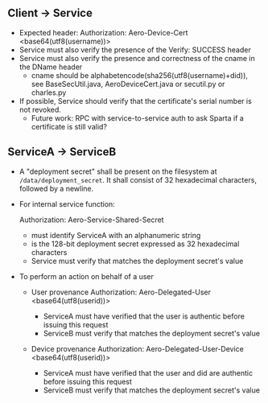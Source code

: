 ## Client -> Service
  - Expected header:
    Authorization: Aero-Device-Cert <base64(utf8(username))> <hex-encoded-did>
  - Service must also verify the presence of the Verify: SUCCESS header
  - Service must also verify the presence and correctness of the cname in the DName header
    - cname should be alphabetencode(sha256(utf8(username)+did)), see BaseSecUtil.java, AeroDeviceCert.java or secutil.py or charles.py
  - If possible, Service should verify that the certificate's serial number is not revoked.
    - Future work: RPC with service-to-service auth to ask Sparta if a certificate is still valid?


## ServiceA -> ServiceB
  - A "deployment secret" shall be present on the filesystem at `/data/deployment_secret`.  It shall consist of 32 hexadecimal characters, followed by a newline.

  - For internal service function:

    Authorization: Aero-Service-Shared-Secret <service> <secret>
    - <service> must identify ServiceA with an alphanumeric string
    - <secret> is the 128-bit deployment secret expressed as 32 hexadecimal characters
    - Service must verify that <secret> matches the deployment secret's value


  - To perform an action on behalf of a user
    - User provenance
      Authorization: Aero-Delegated-User <service> <secret> <base64(utf8(userid))>
      - ServiceA must have verified that the user is authentic before issuing this request
      - ServiceB must verify that <secret> matches the deployment secret's value

    - Device provenance
      Authorization: Aero-Delegated-User-Device <service> <secret> <base64(utf8(userid))> <hex-encoded-did>
      - ServiceA must have verified that the user and did are authentic before issuing this request
      - ServiceB must verify that <secret> matches the deployment secret's value

